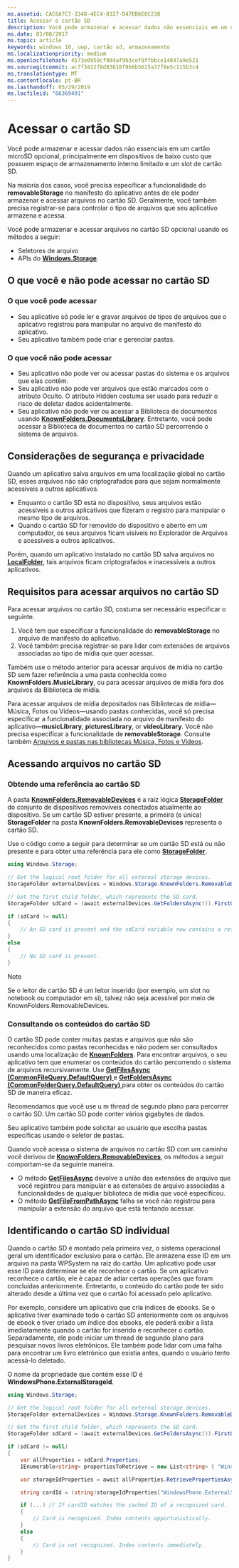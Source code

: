 ```yaml
---
ms.assetid: CAC6A7C7-3348-4EC4-8327-D47EB6E0C238
title: Acessar o cartão SD
description: Você pode armazenar e acessar dados não essenciais em um cartão microSD, principalmente em dispositivos de baixo custo que possuem espaço de armazenamento interno limitado.
ms.date: 03/08/2017
ms.topic: article
keywords: windows 10, uwp, cartão sd, armazenamento
ms.localizationpriority: medium
ms.openlocfilehash: 4573e0959cf9d4af9b3cef8ffbbce14847a9e521
ms.sourcegitcommit: ac7f3422f8d83618f9b6b5615a37f8e5c115b3c4
ms.translationtype: MT
ms.contentlocale: pt-BR
ms.lasthandoff: 05/29/2019
ms.locfileid: "66369491"
---
```

# <a name="access-the-sd-card"></a>Acessar o cartão SD



Você pode armazenar e acessar dados não essenciais em um cartão microSD opcional, principalmente em dispositivos de baixo custo que possuem espaço de armazenamento interno limitado e um slot de cartão SD.

Na maioria dos casos, você precisa especificar a funcionalidade do **removableStorage** no manifesto do aplicativo antes de ele poder armazenar e acessar arquivos no cartão SD. Geralmente, você também precisa registrar-se para controlar o tipo de arquivos que seu aplicativo armazena e acessa.

Você pode armazenar e acessar arquivos no cartão SD opcional usando os métodos a seguir:
- Seletores de arquivo
- APIs do [**Windows.Storage**](https://docs.microsoft.com/uwp/api/Windows.Storage).

## <a name="what-you-can-and-cant-access-on-the-sd-card"></a>O que você e não pode acessar no cartão SD

### <a name="what-you-can-access"></a>O que você pode acessar

- Seu aplicativo só pode ler e gravar arquivos de tipos de arquivos que o aplicativo registrou para manipular no arquivo de manifesto do aplicativo.
- Seu aplicativo também pode criar e gerenciar pastas.

### <a name="what-you-cant-access"></a>O que você não pode acessar

- Seu aplicativo não pode ver ou acessar pastas do sistema e os arquivos que elas contêm.
- Seu aplicativo não pode ver arquivos que estão marcados com o atributo Oculto. O atributo Hidden costuma ser usado para reduzir o risco de deletar dados acidentalmente.
- Seu aplicativo não pode ver ou acessar a Biblioteca de documentos usando [**KnownFolders.DocumentsLibrary**](https://docs.microsoft.com/uwp/api/windows.storage.knownfolders.documentslibrary). Entretanto, você pode acessar a Biblioteca de documentos no cartão SD percorrendo o sistema de arquivos.

## <a name="security-and-privacy-considerations"></a>Considerações de segurança e privacidade

Quando um aplicativo salva arquivos em uma localização global no cartão SD, esses arquivos não são criptografados para que sejam normalmente acessíveis a outros aplicativos.

- Enquanto o cartão SD está no dispositivo, seus arquivos estão acessíveis a outros aplicativos que fizeram o registro para manipular o mesmo tipo de arquivos.
- Quando o cartão SD for removido do dispositivo e aberto em um computador, os seus arquivos ficam visíveis no Explorador de Arquivos e acessíveis a outros aplicativos.

Porém, quando um aplicativo instalado no cartão SD salva arquivos no [**LocalFolder**](https://docs.microsoft.com/uwp/api/windows.storage.applicationdata.localfolder), tais arquivos ficam criptografados e inacessíveis a outros aplicativos.

## <a name="requirements-for-accessing-files-on-the-sd-card"></a>Requisitos para acessar arquivos no cartão SD

Para acessar arquivos no cartão SD, costuma ser necessário especificar o seguinte.

1.  Você tem que especificar a funcionalidade do **removableStorage** no arquivo de manifesto do aplicativo.
2.  Você também precisa registrar-se para lidar com extensões de arquivos associadas ao tipo de mídia que quer acessar.

Também use o método anterior para acessar arquivos de mídia no cartão SD sem fazer referência a uma pasta conhecida como **KnownFolders.MusicLibrary**, ou para acessar arquivos de mídia fora dos arquivos da Biblioteca de mídia.

Para acessar arquivos de mídia depositados nas Bibliotecas de mídia—Música, Fotos ou Vídeos—usando pastas conhecidas, você só precisa especificar a funcionalidade associada no arquivo de manifesto do aplicativo—**musicLibrary**, **picturesLibrary**, or **videoLibrary**. Você não precisa especificar a funcionalidade de **removableStorage**. Consulte também [Arquivos e pastas nas bibliotecas Música, Fotos e Vídeos](quickstart-managing-folders-in-the-music-pictures-and-videos-libraries.md).

## <a name="accessing-files-on-the-sd-card"></a>Acessando arquivos no cartão SD

### <a name="getting-a-reference-to-the-sd-card"></a>Obtendo uma referência ao cartão SD

A pasta [**KnownFolders.RemovableDevices**](https://docs.microsoft.com/uwp/api/windows.storage.knownfolders.removabledevices) é a raiz lógica [**StorageFolder**](https://docs.microsoft.com/uwp/api/Windows.Storage.StorageFolder) do conjunto de dispositivos removíveis conectados atualmente ao dispositivo. Se um cartão SD estiver presente, a primeira (e única) **StorageFolder** na pasta **KnownFolders.RemovableDevices** representa o cartão SD.

Use o código como a seguir para determinar se um cartão SD está ou não presente e para obter uma referência para ele como [**StorageFolder**](https://docs.microsoft.com/uwp/api/Windows.Storage.StorageFolder).

```csharp
using Windows.Storage;

// Get the logical root folder for all external storage devices.
StorageFolder externalDevices = Windows.Storage.KnownFolders.RemovableDevices;

// Get the first child folder, which represents the SD card.
StorageFolder sdCard = (await externalDevices.GetFoldersAsync()).FirstOrDefault();

if (sdCard != null)
{
    // An SD card is present and the sdCard variable now contains a reference to it.
}
else
{
    // No SD card is present.
}
```

> [!NOTE]
> Se o leitor de cartão SD é um leitor inserido (por exemplo, um slot no notebook ou computador em si), talvez não seja acessível por meio de KnownFolders.RemovableDevices.

### <a name="querying-the-contents-of-the-sd-card"></a>Consultando os conteúdos do cartão SD

O cartão SD pode conter muitas pastas e arquivos que não são reconhecidos como pastas reconhecidas e não podem ser consultados usando uma localização de [**KnownFolders**](https://docs.microsoft.com/uwp/api/Windows.Storage.KnownFolders). Para encontrar arquivos, o seu aplicativo tem que enumerar os conteúdos do cartão percorrendo o sistema de arquivos recursivamente. Use [**GetFilesAsync (CommonFileQuery.DefaultQuery)** ](https://docs.microsoft.com/uwp/api/windows.storage.storagefolder.getfilesasync) e [**GetFoldersAsync (CommonFolderQuery.DefaultQuery)** ](https://docs.microsoft.com/uwp/api/windows.storage.storagefolder.getfoldersasync) para obter os conteúdos do cartão SD de maneira eficaz.

Recomendamos que você use u m thread de segundo plano para percorrer o cartão SD. Um cartão SD pode conter vários gigabytes de dados.

Seu aplicativo também pode solicitar ao usuário que escolha pastas específicas usando o seletor de pastas.

Quando você acessa o sistema de arquivos no cartão SD com um caminho você derivou de [**KnownFolders.RemovableDevices**](https://docs.microsoft.com/uwp/api/windows.storage.knownfolders.removabledevices), os métodos a seguir comportam-se da seguinte maneira.

-   O método [**GetFilesAsync**](https://docs.microsoft.com/uwp/api/windows.storage.storagefolder.getfilesasync) devolve a união das extensões de arquivo que você registrou para manipular e as extensões de arquivo associadas a funcionalidades de qualquer biblioteca de mídia que você especificou.
-   O método [**GetFileFromPathAsync**](https://docs.microsoft.com/uwp/api/windows.storage.storagefile.getfilefrompathasync) falha se você não registrou para manipular a extensão do arquivo que está tentando acessar.

## <a name="identifying-the-individual-sd-card"></a>Identificando o cartão SD individual

Quando o cartão SD é montado pela primeira vez, o sistema operacional geral um identificador exclusivo para o cartão. Ele armazena esse ID em um arquivo na pasta WPSystem na raiz do cartão. Um aplicativo pode usar esse ID para determinar se ele reconhece o cartão. Se um aplicativo reconhece o cartão, ele é capaz de adiar certas operações que foram concluídas anteriormente. Entretanto, o conteúdo do cartão pode ter sido alterado desde a última vez que o cartão foi acessado pelo aplicativo.

Por exemplo, considere um aplicativo que cria índices de ebooks. Se o aplicativo tiver examinado todo o cartão SD anteriormente com os arquivos de ebook e tiver criado um índice dos ebooks, ele poderá exibir a lista imediatamente quando o cartão for inserido e reconhecer o cartão. Separadamente, ele pode iniciar um thread de segundo plano para pesquisar novos livros eletrônicos. Ele também pode lidar com uma falha para encontrar um livro eletrônico que existia antes, quando o usuário tento acessá-lo deletado.

O nome da propriedade que contém esse ID é **WindowsPhone.ExternalStorageId**.

```csharp
using Windows.Storage;

// Get the logical root folder for all external storage devices.
StorageFolder externalDevices = Windows.Storage.KnownFolders.RemovableDevices;

// Get the first child folder, which represents the SD card.
StorageFolder sdCard = (await externalDevices.GetFoldersAsync()).FirstOrDefault();

if (sdCard != null)
{
    var allProperties = sdCard.Properties;
    IEnumerable<string> propertiesToRetrieve = new List<string> { "WindowsPhone.ExternalStorageId" };

    var storageIdProperties = await allProperties.RetrievePropertiesAsync(propertiesToRetrieve);

    string cardId = (string)storageIdProperties["WindowsPhone.ExternalStorageId"];

    if (...) // If cardID matches the cached ID of a recognized card.
    {
        // Card is recognized. Index contents opportunistically.
    }
    else
    {
        // Card is not recognized. Index contents immediately.
    }
}
```

 

 
